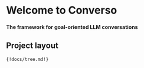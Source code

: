 <h1> Welcome to Converso </h1>
<h4> The framework for goal-oriented LLM conversations </h4>

## Project layout

```bash
{!docs/tree.md!}
```